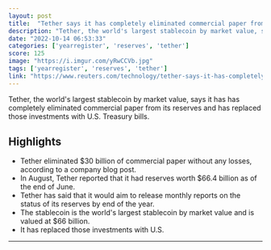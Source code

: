 ```yaml
---
layout: post
title:  "Tether says it has completely eliminated commercial paper from reserves"
description: "Tether, the world's largest stablecoin by market value, says it has has completely eliminated commercial paper from its reserves and has replaced those investments with U.S. Treasury bills."
date: "2022-10-14 06:53:33"
categories: ['yearregister', 'reserves', 'tether']
score: 125
image: "https://i.imgur.com/yRwCCVb.jpg"
tags: ['yearregister', 'reserves', 'tether']
link: "https://www.reuters.com/technology/tether-says-it-has-completely-eliminated-commercial-paper-reserves-2022-10-13/"
---
```


Tether, the world's largest stablecoin by market value, says it has has completely eliminated commercial paper from its reserves and has replaced those investments with U.S. Treasury bills.

## Highlights

- Tether eliminated $30 billion of commercial paper without any losses, according to a company blog post.
- In August, Tether reported that it had reserves worth $66.4 billion as of the end of June.
- Tether has said that it would aim to release monthly reports on the status of its reserves by end of the year.
- The stablecoin is the world's largest stablecoin by market value and is valued at $66 billion.
- It has replaced those investments with U.S.

---
